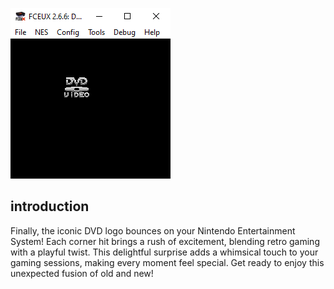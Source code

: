 ![image](preview.png)

## introduction
Finally, the iconic DVD logo bounces on your Nintendo Entertainment System! Each corner hit brings a rush of excitement, blending retro gaming with a playful twist. This delightful surprise adds a whimsical touch to your gaming sessions, making every moment feel special. Get ready to enjoy this unexpected fusion of old and new!
